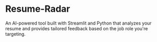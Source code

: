 # Resume-Radar
An AI-powered tool built with Streamlit and Python that analyzes your resume and provides tailored feedback based on the job role you're targeting.
